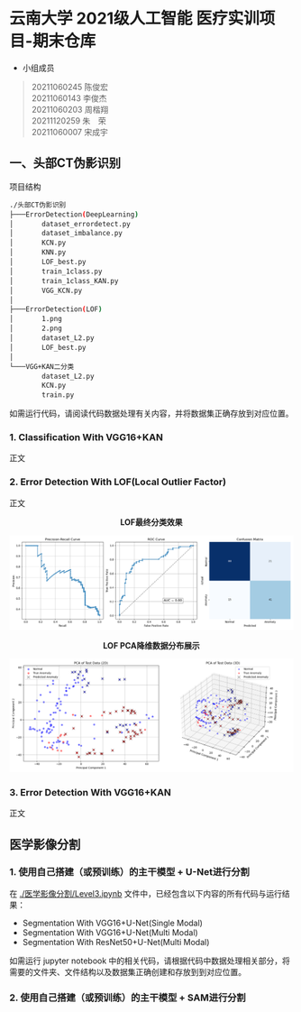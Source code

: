 # 云南大学 2021级人工智能 医疗实训项目-期末仓库

+ 小组成员
> 20211060245 陈俊宏  
> 20211060143 李俊杰  
> 20211060203 周楷翔  
> 20211120259 朱　荣  
> 20211060007 宋成宇  

## 一、头部CT伪影识别

项目结构
```sh
./头部CT伪影识别
├───ErrorDetection(DeepLearning)
│       dataset_errordetect.py
│       dataset_imbalance.py
│       KCN.py
│       KNN.py
│       LOF_best.py
│       train_1class.py
│       train_1class_KAN.py
│       VGG_KCN.py
│
├───ErrorDetection(LOF)
│       1.png
│       2.png
│       dataset_L2.py
│       LOF_best.py
│
└───VGG+KAN二分类
        dataset_L2.py
        KCN.py
        train.py
```
如需运行代码，请阅读代码数据处理有关内容，并将数据集正确存放到对应位置。

### 1. Classification With VGG16+KAN
正文

### 2. Error Detection With LOF(Local Outlier Factor)
正文

<p align="center" style="font-weight:bold;">LOF最终分类效果</p>  

![分类结果](./头部CT伪影识别/ErrorDetection(LOF)/1.png)

<p align="center" style="font-weight:bold;">LOF PCA降维数据分布展示</p>  

![PCA数据展示](./头部CT伪影识别/ErrorDetection(LOF)/2.png)

### 3. Error Detection With VGG16+KAN
正文

## 医学影像分割

### 1. 使用自己搭建（或预训练）的主干模型 + U-Net进行分割

在 [./医学影像分割/Level3.ipynb](./医学影像分割/Level3.ipynb) 文件中，已经包含以下内容的所有代码与运行结果：

+ Segmentation With VGG16+U-Net(Single Modal)
+ Segmentation With VGG16+U-Net(Multi Modal)
+ Segmentation With ResNet50+U-Net(Multi Modal)

如需运行 jupyter notebook 中的相关代码，请根据代码中数据处理相关部分，将需要的文件夹、文件结构以及数据集正确创建和存放到到对应位置。

### 2. 使用自己搭建（或预训练）的主干模型 + SAM进行分割